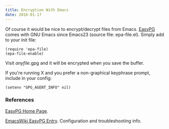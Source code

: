 ```yaml
---
title: Encryption With Emacs
date: 2016-01-17
---
```


Of course it would be nice to encrypt/decrypt files from Emacs.
[EasyPG](http://epg.osdn.jp/) comes with GNU Emacs since Emacs23 (source file: epa-file.el). Simply add to your init file:


    (require 'epa-file)
    (epa-file-enable)


Visit *anyfile*.gpg and it will be encrypted when you save the buffer.

If you're running X and you prefer a non-graphical keyphrase prompt, include in your config:

    (setenv "GPG_AGENT_INFO" nil)


### References

[EasyPG Home Page](http://epg.osdn.jp/).


[EmacsWiki EasyPG Entry](http://www.emacswiki.org/emacs/EasyPG). Configuration and troubleshooting info.
